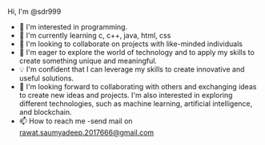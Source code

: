 Hi, I'm @sdr999
- 👀 I'm interested in programming.
- 🌱 I'm currently learning c, c++, java, html, css
- 💞️ I'm looking to collaborate on projects with like-minded individuals
- 🤔 I'm eager to explore the world of technology and to apply my skills to create something unique and meaningful. 
- 💡 I'm confident that I can leverage my skills to create innovative and useful solutions. 
- 🤝 I'm looking forward to collaborating with others and exchanging ideas to create new ideas and projects. I'm also interested in exploring different technologies, such as machine learning, artificial intelligence, and blockchain.
- 📫 How to reach me -send mail on rawat.saumyadeep.2017666@gmail.com

<!---
sdr999/sdr999 is a ✨ special ✨ repository because its `README.md` (this file) appears on your GitHub profile.
You can click the Preview link to take a look at your changes.
--->
